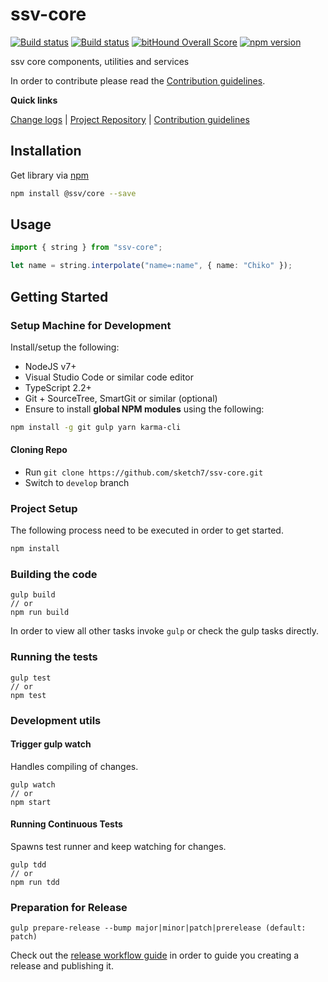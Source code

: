[projectUri]: https://github.com/sketch7/ssv-core
[projectGit]: https://github.com/sketch7/ssv-core.git
[changeLog]: ./doc/CHANGELOG.md

[contribWiki]: ./doc/CONTRIBUTION.md
[releaseWorkflowWiki]: ./doc/RELEASE-WORKFLOW.md

[npm]: https://www.npmjs.com

# ssv-core
[![Build status](https://ci.appveyor.com/api/projects/status/2e0an5hvxtfs08mf?svg=true)](https://ci.appveyor.com/project/chiko/ssv-core)
[![Build status](https://ci.appveyor.com/api/projects/status/2e0an5hvxtfs08mf/branch/master?svg=true)](https://ci.appveyor.com/project/chiko/ssv-core/branch/master)
[![bitHound Overall Score](https://www.bithound.io/github/sketch7/ssv-core/badges/score.svg)](https://www.bithound.io/github/sketch7/ssv-core)
[![npm version](https://badge.fury.io/js/ssv-core.svg)](https://badge.fury.io/js/ssv-core)

ssv core components, utilities and services

In order to contribute please read the [Contribution guidelines][contribWiki].

**Quick links**

[Change logs][changeLog] | [Project Repository][projectUri] | [Contribution guidelines][contribWiki]

## Installation

Get library via [npm]
```bash
npm install @ssv/core --save
```

## Usage

```ts
import { string } from "ssv-core";

let name = string.interpolate("name=:name", { name: "Chiko" });
```


## Getting Started

### Setup Machine for Development
Install/setup the following:

- NodeJS v7+
- Visual Studio Code or similar code editor
- TypeScript 2.2+
- Git + SourceTree, SmartGit or similar (optional)
- Ensure to install **global NPM modules** using the following:


```bash
npm install -g git gulp yarn karma-cli
```


#### Cloning Repo

- Run `git clone https://github.com/sketch7/ssv-core.git`
- Switch to `develop` branch


### Project Setup
The following process need to be executed in order to get started.

```bash
npm install
```


### Building the code

```
gulp build
// or
npm run build
```
In order to view all other tasks invoke `gulp` or check the gulp tasks directly.

### Running the tests

```
gulp test
// or
npm test
```


### Development utils

#### Trigger gulp watch
Handles compiling of changes.
```
gulp watch
// or
npm start
```


#### Running Continuous Tests
Spawns test runner and keep watching for changes.
```
gulp tdd
// or
npm run tdd
```


### Preparation for Release

```
gulp prepare-release --bump major|minor|patch|prerelease (default: patch)
```
Check out the [release workflow guide][releaseWorkflowWiki] in order to guide you creating a release and publishing it.